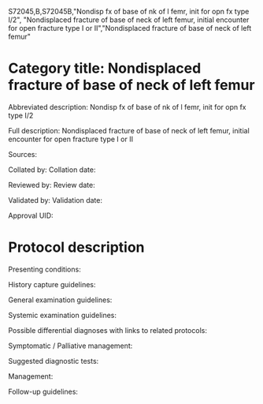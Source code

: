 S72045,B,S72045B,"Nondisp fx of base of nk of l femr, init for opn fx type I/2", "Nondisplaced fracture of base of neck of left femur, initial encounter for open fracture type I or II","Nondisplaced fracture of base of neck of left femur"
# Category title: Nondisplaced fracture of base of neck of left femur

Abbreviated description: Nondisp fx of base of nk of l femr, init for opn fx type I/2

Full description: Nondisplaced fracture of base of neck of left femur, initial encounter for open fracture type I or II

Sources:

Collated by:
Collation date:

Reviewed by:
Review date:

Validated by:
Validation date:

Approval UID:

# Protocol description

Presenting conditions:

History capture guidelines:

General examination guidelines:

Systemic examination guidelines:

Possible differential diagnoses with links to related protocols:

Symptomatic / Palliative management:

Suggested diagnostic tests:

Management:

Follow-up guidelines:
